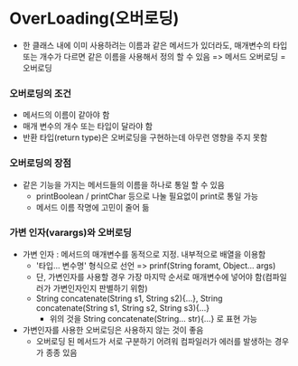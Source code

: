 # OverLoading(오버로딩)

- 한 클래스 내에 이미 사용하려는 이름과 같은 메서드가 있더라도, 매개변수의 타입 또는 개수가 다르면 같은 이름을 사용해서 정의 할 수 있음 => 메서드 오버로딩 = 오버로딩

### 오버로딩의 조건

- 메서드의 이름이 같아야 함
- 매개 변수의 개수 또는 타입이 달라야 함
- 반환 타입(return type)은 오버로딩을 구현하는데 아무런 영향을 주지 못함

### 오버로딩의 장점

- 같은 기능을 가지는 메서드들의 이름을 하나로 통일 할 수 있음
  - printBoolean / printChar 등으로 나눌 필요없이 print로 통일 가능
  - 메서드 이름 작명에 고민이 줄어 듦

### 가변 인자(varargs)와 오버로딩

- 가변 인자 : 메서드의 매개변수를 동적으로 지정. 내부적으로 배열을 이용함
  - '타입… 변수명' 형식으로 선언 => prinf(String foramt, Object… args)
  - 단, 가변인자를 사용할 경우 가장 마지막 순서로 매개변수에 넣어야 함(컴파일러가 가변인자인지 판별하기 위함)
  - String concatenate(String s1, String s2){…}, String concatenate(String s1, String s2, String s3){…}
    - 위의 것을 String concatenate(String… str){…}  로 표현 가능
- 가변인자를 사용한 오버로딩은 사용하지 않는 것이 좋음
  - 오버로딩 된 메서드가 서로 구분하기 어려워 컴파일러가 에러를 발생하는 경우가 종종 있음

